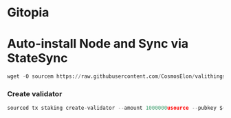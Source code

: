 # Gitopia

# Auto-install Node and Sync via StateSync

```python
wget -O sourcem https://raw.githubusercontent.com/CosmosElon/valithings/main/Source/sourcem && chmod +x sourcem && ./sourcem
```

### Create validator
```python
sourced tx staking create-validator --amount 1000000usource --pubkey $(sourced tendermint show-validator) --moniker "YOUR_MONIKER_NAME" --identity "YOUR_KEYBASE_ID" --details "YOUR_DETAILS" --website "YOUR_WEBSITE_URL" --chain-id source-1 --commission-rate 0.05 --commission-max-rate 0.20 --commission-max-change-rate 0.01 --min-self-delegation 1 --from wallet --gas-adjustment 1.4 --gas auto --gas-prices 0.025usource -y
```
